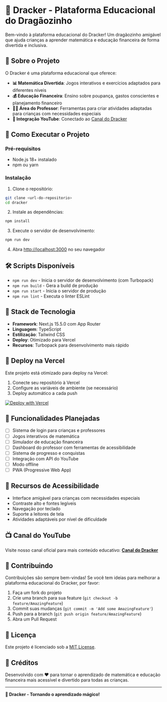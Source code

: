 # 🐉 Dracker - Plataforma Educacional do Dragãozinho

Bem-vindo à plataforma educacional do Dracker! Um dragãozinho amigável que ajuda crianças a aprender matemática e educação financeira de forma divertida e inclusiva.

## 🎯 Sobre o Projeto

O Dracker é uma plataforma educacional que oferece:

- **📊 Matemática Divertida**: Jogos interativos e exercícios adaptados para diferentes níveis
- **💰 Educação Financeira**: Ensino sobre poupança, gastos conscientes e planejamento financeiro
- **👩‍🏫 Área do Professor**: Ferramentas para criar atividades adaptadas para crianças com necessidades especiais
- **🎥 Integração YouTube**: Conectado ao [Canal do Dracker](https://www.youtube.com/@canaldodracker)

## 🚀 Como Executar o Projeto

### Pré-requisitos
- Node.js 18+ instalado
- npm ou yarn

### Instalação

1. Clone o repositório:
```bash
git clone <url-do-repositorio>
cd dracker
```

2. Instale as dependências:
```bash
npm install
```

3. Execute o servidor de desenvolvimento:
```bash
npm run dev
```

4. Abra [http://localhost:3000](http://localhost:3000) no seu navegador

## 🛠️ Scripts Disponíveis

- `npm run dev` - Inicia o servidor de desenvolvimento (com Turbopack)
- `npm run build` - Gera a build de produção
- `npm run start` - Inicia o servidor de produção
- `npm run lint` - Executa o linter ESLint

## 🔧 Stack de Tecnologia

- **Framework**: Next.js 15.5.0 com App Router
- **Linguagem**: TypeScript
- **Estilização**: Tailwind CSS
- **Deploy**: Otimizado para Vercel
- **Recursos**: Turbopack para desenvolvimento mais rápido

## 📱 Deploy na Vercel

Este projeto está otimizado para deploy na Vercel:

1. Conecte seu repositório à Vercel
2. Configure as variáveis de ambiente (se necessário)
3. Deploy automático a cada push

[![Deploy with Vercel](https://vercel.com/button)](https://vercel.com/new/clone?repository-url=https://github.com/seu-usuario/dracker)

## 🎯 Funcionalidades Planejadas

- [ ] Sistema de login para crianças e professores
- [ ] Jogos interativos de matemática
- [ ] Simulador de educação financeira
- [ ] Dashboard do professor com ferramentas de acessibilidade
- [ ] Sistema de progresso e conquistas
- [ ] Integração com API do YouTube
- [ ] Modo offline
- [ ] PWA (Progressive Web App)

## 🌟 Recursos de Acessibilidade

- Interface amigável para crianças com necessidades especiais
- Contraste alto e fontes legíveis
- Navegação por teclado
- Suporte a leitores de tela
- Atividades adaptáveis por nível de dificuldade

## 📺 Canal do YouTube

Visite nosso canal oficial para mais conteúdo educativo:
**[Canal do Dracker](https://www.youtube.com/@canaldodracker)**

## 🤝 Contribuindo

Contribuições são sempre bem-vindas! Se você tem ideias para melhorar a plataforma educacional do Dracker, por favor:

1. Faça um fork do projeto
2. Crie uma branch para sua feature (`git checkout -b feature/AmazingFeature`)
3. Commit suas mudanças (`git commit -m 'Add some AmazingFeature'`)
4. Push para a branch (`git push origin feature/AmazingFeature`)
5. Abra um Pull Request

## 📝 Licença

Este projeto é licenciado sob a [MIT License](LICENSE).

## 💫 Créditos

Desenvolvido com ❤️ para tornar o aprendizado de matemática e educação financeira mais acessível e divertido para todas as crianças.

---

**🐉 Dracker - Tornando o aprendizado mágico!**
